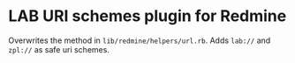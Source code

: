 # LAB URI schemes plugin for Redmine

Overwrites the method in `lib/redmine/helpers/url.rb`. Adds `lab://` and `zpl://` as safe uri schemes.
